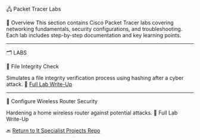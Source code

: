 🖧 Packet Tracer Labs

📌 Overview
This section contains Cisco Packet Tracer labs covering networking fundamentals, security configurations, and troubleshooting. Each lab includes step-by-step documentation and key learning points.

---
🗂️ LABS

🔹 File Integrity Check

 Simulates a file integrity verification process using hashing after a cyber attack. 📂 [Full Lab Write-Up](/.CISCO/Packet-Tracer/Packet-Tracer-File-Integrity.md)

---
🔹 Configure Wireless Router Security
 
 Hardening a home wireless router against potential attacks. 📂 Full Lab Write-Up



🔙 [Return to It Specialist Projects Repo](https://github.com/proxymc/it-specialist-projects/blob/main/README.md)
